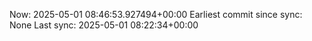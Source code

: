 Now: 2025-05-01 08:46:53.927494+00:00 Earliest commit since sync: None Last sync: 2025-05-01 08:22:34+00:00
